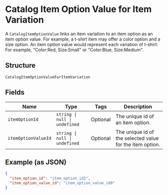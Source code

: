 
# Catalog Item Option Value for Item Variation

A `CatalogItemOptionValue` links an item variation to an item option as
an item option value. For example, a t-shirt item may offer a color option and
a size option. An item option value would represent each variation of t-shirt:
For example, "Color:Red, Size:Small" or "Color:Blue, Size:Medium".

## Structure

`CatalogItemOptionValueForItemVariation`

## Fields

| Name | Type | Tags | Description |
|  --- | --- | --- | --- |
| `itemOptionId` | `string \| null \| undefined` | Optional | The unique id of an item option. |
| `itemOptionValueId` | `string \| null \| undefined` | Optional | The unique id of the selected value for the item option. |

## Example (as JSON)

```json
{
  "item_option_id": "item_option_id2",
  "item_option_value_id": "item_option_value_id0"
}
```


